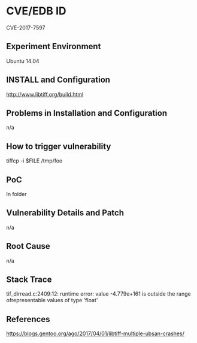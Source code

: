 # CVE/EDB ID
CVE-2017-7597
## Experiment Environment
Ubuntu 14.04
## INSTALL and Configuration
http://www.libtiff.org/build.html
## Problems in Installation and Configuration
n/a
## How to trigger vulnerability
tiffcp -i $FILE /tmp/foo
## PoC
In folder
## Vulnerability Details and Patch
n/a
## Root Cause
n/a
## Stack Trace
tif_dirread.c:2409:12: runtime error: value -4.779e+161 is outside the range ofrepresentable values of type 'float'
## References
https://blogs.gentoo.org/ago/2017/04/01/libtiff-multiple-ubsan-crashes/